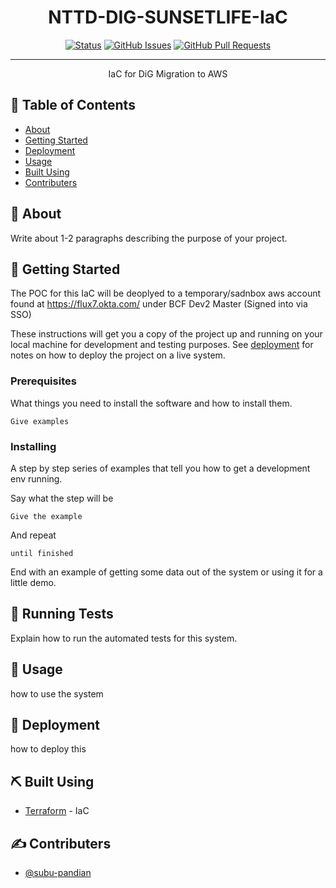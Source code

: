 <h1 align="center">NTTD-DIG-SUNSETLIFE-IaC</h3>
<div align="center">

  [![Status](https://img.shields.io/badge/status-active-success.svg)]() 
  [![GitHub Issues](https://img.shields.io/github/issues/NTT-DATA-Cloud-Transformation/dig-sunsetlife-iac.svg)](https://github.com/mitchellciupak/nttd-dig-infra/issues)
  [![GitHub Pull Requests](https://img.shields.io/github/issues-pr/NTT-DATA-Cloud-Transformation/dig-sunsetlife-iac.svg)](https://github.com/mitchellciupak/nttd-dig-infra/pulls)

</div>

---

<p align="center"> IaC for DiG Migration to AWS
    <br> 
</p>

## 📝 Table of Contents
- [About](#about)
- [Getting Started](#getting_started)
- [Deployment](#deployment)
- [Usage](#usage)
- [Built Using](#built_using)
- [Contributers](#authors)

## 🧐 About <a name = "about"></a>
Write about 1-2 paragraphs describing the purpose of your project.

## 🏁 Getting Started <a name = "getting_started"></a>
The POC for this IaC will be deoplyed to a temporary/sadnbox aws account found at https://flux7.okta.com/ under BCF Dev2 Master (Signed into via SSO)

These instructions will get you a copy of the project up and running on your local machine for development and testing purposes. See [deployment](#deployment) for notes on how to deploy the project on a live system.

### Prerequisites
What things you need to install the software and how to install them.

```
Give examples
```

### Installing
A step by step series of examples that tell you how to get a development env running.

Say what the step will be

```
Give the example
```

And repeat

```
until finished
```

End with an example of getting some data out of the system or using it for a little demo.

## 🔧 Running Tests <a name = "tests"></a>
Explain how to run the automated tests for this system.

## 🎈 Usage <a name="usage"></a>
how to use the system

## 🚀 Deployment <a name = "deployment"></a>
how to deploy this

## ⛏️ Built Using <a name = "built_using"></a>
- [Terraform](https://learn.hashicorp.com/terraform) - IaC

## ✍️ Contributers <a name = "authors"></a>
- [@subu-pandian](https://github.com/subu-pandian)
